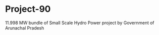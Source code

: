 # Project-90
11.998 MW bundle of Small Scale Hydro Power project by Government of Arunachal Pradesh
